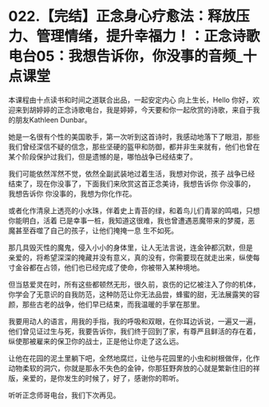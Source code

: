# 022.【完结】正念身心疗愈法：释放压力、管理情绪，提升幸福力！：正念诗歌电台05：我想告诉你，你没事的音频_十点课堂

本课程由十点读书和时间之道联合出品，一起安定内心 向上生长，Hello 你好，欢迎来到胡婷婷的正念诗歌电台，我是婷婷，今天要和你一起欣赏的诗歌，来自于我的朋友Kathleen Dunbar。

她是一名很有个性的美国歌手，第一次听到这首诗时，我感动地落下了眼泪，那些我们曾经深信不疑的信念，那些坚硬的盔甲和防御，都并非生来就有，他们也曾在某个阶段保护过我们，但是遗憾的是，哪怕战争已经结束了。

我们可能依然浑然不觉，依然全副武装地过着生活，我想对你说，孩子 战争已经结束了，现在你没事了，下面我们来欣赏这首正念美诗，我想告诉你 你没事的，我想告诉你 你没事的，我想为你化作花。

或者化作清泉上透亮的小水珠，伴着史上青苔的绿，和着鸟儿们青翠的鸣唱，只想你能明白，活着 已是幸事一桩，我知道这很难，我也曾遭遇恶魔带来的梦魇，恶魔甚至吞噬了自己的孩子，让他们掩掩一息 生不如死。

那几具毁灭性的魔鬼，侵入小小的身体里，让人无法言说，连金钟都沉默，但是 亲爱的，将希望深深的掩藏并没有意义，真的没有，你需要现在就走出来，纵使每寸金谷都在占领，他们也已经完成了使命，你被带入某种境地。

但当慈爱灵在时，所有这些都顿然无形，很久前，哀伤的记忆被注入了你的机体，你学会了无意识的自我防范，这种防范让你无法品尝，蜂蜜的甜，无法展露笑的容颜，那些古老的战争，他们早已结束，而我温暖的手掌在那里。

我要用动人的语言，用我的手指，我的呼吸和双眼，在你耳边诉说，一遍又一遍，他们曾见证过生与死，我要告诉你，我们终于回到了家，有尊严且鲜活的存在着，纵使那被雇来的保卫你的战士，正是他让你走了这么远。

让他在花园的泥土里躺下吧，全然地腐烂，让他与花园里的小虫和树根做伴，化作动物柔软的洞穴，你就是那永不失色的金钟，你那狂野奔放的心就是繁新住旧的祥版，亲爱的，是你发生的时候了，好了，感谢你的聆听。

听听正念师哥电台，我们下次再见。
